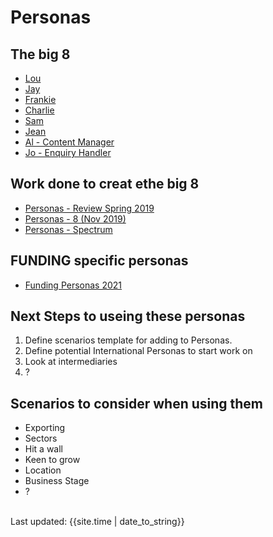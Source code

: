 # Personas

## The big 8
- [Lou](/files/Lou.PNG)
- [Jay](/files/Jay.PNG)
- [Frankie](/files/Frankie.PNG)
- [Charlie](/files/Charlie.PNG)
- [Sam](/files/Sam.PNG)
- [Jean](/files/Jean.PNG)
- [Al - Content Manager](/files/Al.PNG)
- [Jo - Enquiry Handler](/files/Jo.PNG)

## Work done to creat ethe big 8 
- [Personas - Review Spring 2019](/files/5personas.pdf)
- [Personas - 8 (Nov 2019)](/files/PersonasNov2019.pdf)
- [Personas - Spectrum](/files/spectrum.pdf)

## FUNDING specific personas
- [Funding Personas 2021](/files/fundingpersonas.pdf)

## Next Steps to useing these personas
1.  Define scenarios template for adding to Personas.
2.  Define potential International Personas to start work on
3. Look at intermediaries
4. ?

## Scenarios to consider when using them
- Exporting
- Sectors
- Hit a wall
- Keen to grow
- Location
- Business Stage
- ? 

<br>
<div>Last updated: {{site.time | date_to_string}}</div>

